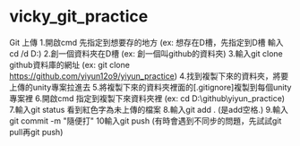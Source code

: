# vicky_git_practice

Git 上傳
1.開啟cmd 先指定到想要存的地方 (ex: 想存在D槽，先指定到D槽 輸入cd /d D:)
2.創一個資料夾在D槽 (ex: 創一個叫github的資料夾)
3.輸入git clone github資料庫的網址 (ex: git clone https://github.com/yiyun12o9/yiyun_practice)
4.找到複製下來的資料夾，將要上傳的unity專案拉進去
5.將複製下來的資料夾裡面的[.gitignore]複製到每個unity專案裡
6.開啟cmd 指定到複製下來資料夾裡 (ex: cd D:\github\yiyun_practice)
7.輸入git status 看到紅色字為未上傳的檔案
8.輸入git add . (是add空格.)
9.輸入git commit -m "隨便打"
10輸入git push (有時會遇到不同步的問題，先試試git pull再git push)
